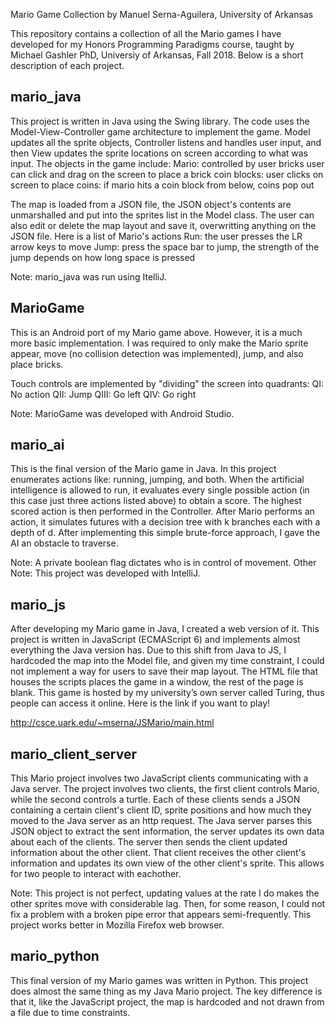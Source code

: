 Mario Game Collection
by Manuel Serna-Aguilera, University of Arkansas

This repository contains a collection of all the Mario games I have developed for my Honors Programming Paradigms course, taught by Michael Gashler PhD, Universiy of Arkansas, Fall 2018.
Below is a short description of each project.

mario_java
---------------------------------------
This project is written in Java using the Swing library.
The code uses the Model-View-Controller game architecture to implement the game.
Model updates all the sprite objects, Controller listens and handles user input, and then View updates the sprite locations on screen according to what was input.
The objects in the game include: 
    Mario: controlled by user
    bricks user can click and drag on the screen to place a brick
    coin blocks: user clicks on screen to place
    coins: if mario hits a coin block from below, coins pop out

The map is loaded from a JSON file, the JSON object's contents are unmarshalled and put into the sprites list in the Model class. The user can also edit or delete the map layout and save it, overwritting anything on the JSON file.
Here is a list of Mario's actions
    Run: the user presses the LR arrow keys to move
    Jump: press the space bar to jump, the strength of the jump depends on how long space is pressed

Note: mario_java was run using ItelliJ.


MarioGame
---------------------------------------
This is an Android port of my Mario game above. 
However, it is a much more basic implementation.
I was required to only make the Mario sprite appear, move (no collision detection was implemented), jump, and also place bricks.

Touch controls are implemented by "dividing" the screen into quadrants:
    QI:   No action
    QII:  Jump
    QIII: Go left
    QIV:  Go right

Note: MarioGame was developed with Android Studio.


mario_ai
---------------------------------------
This is the final version of the Mario game in Java.
In this project enumerates actions like: running, jumping, and both.
When the artificial intelligence is allowed to run, it evaluates every single possible action (in this case just three actions listed above) to obtain a score. The highest scored action is then performed in the Controller.
After Mario performs an action, it simulates futures with a decision tree with k branches each with a depth of d.
After implementing this simple brute-force approach, I gave the AI an obstacle to traverse.

Note: A private boolean flag dictates who is in control of movement.
Other Note: This project was developed with IntelliJ.


mario_js
---------------------------------------
After developing my Mario game in Java, I created a web version of it. 
This project is written in JavaScript (ECMAScript 6) and implements almost everything the Java version has.
Due to this shift from Java to JS, I hardcoded the map into the Model file, and given my time constraint, I could not implement a way for users to save their map layout.
The HTML file that houses the scripts places the game in a window, the rest of the page is blank. 
This game is hosted by my university’s own server called Turing, thus people can access it online.
Here is the link if you want to play!

http://csce.uark.edu/~mserna/JSMario/main.html


mario_client_server
---------------------------------------
This Mario project involves two JavaScript clients communicating with a Java server.
The project involves two clients, the first client controls Mario, while the second controls a turtle.
Each of these clients sends a JSON containing a certain client's client ID, sprite positions and how much they moved to the Java server as an http request.
The Java server parses this JSON object to extract the sent information, the server updates its own data about each of the clients.
The server then sends the client updated information about the other client.
That client receives the other client's information and updates its own view of the other client's sprite.
This allows for two people to interact with eachother.

Note: This project is not perfect, updating values at the rate I do makes the other sprites move with considerable lag. Then, for some reason, I could not fix a problem with a broken pipe error that appears semi-frequently.
This project works better in Mozilla Firefox web browser.


mario_python
---------------------------------------
This final version of my Mario games was written in Python.
This project does almost the same thing as my Java Mario project.
The key difference is that it, like the JavaScript project, the map is hardcoded and not drawn from a file due to time constraints.